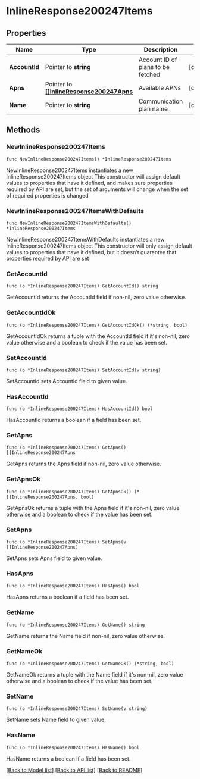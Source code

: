 # InlineResponse200247Items

## Properties

Name | Type | Description | Notes
------------ | ------------- | ------------- | -------------
**AccountId** | Pointer to **string** | Account ID of plans to be fetched | [optional] 
**Apns** | Pointer to [**[]InlineResponse200247Apns**](InlineResponse200247Apns.md) | Available APNs | [optional] 
**Name** | Pointer to **string** | Communication plan name | [optional] 

## Methods

### NewInlineResponse200247Items

`func NewInlineResponse200247Items() *InlineResponse200247Items`

NewInlineResponse200247Items instantiates a new InlineResponse200247Items object
This constructor will assign default values to properties that have it defined,
and makes sure properties required by API are set, but the set of arguments
will change when the set of required properties is changed

### NewInlineResponse200247ItemsWithDefaults

`func NewInlineResponse200247ItemsWithDefaults() *InlineResponse200247Items`

NewInlineResponse200247ItemsWithDefaults instantiates a new InlineResponse200247Items object
This constructor will only assign default values to properties that have it defined,
but it doesn't guarantee that properties required by API are set

### GetAccountId

`func (o *InlineResponse200247Items) GetAccountId() string`

GetAccountId returns the AccountId field if non-nil, zero value otherwise.

### GetAccountIdOk

`func (o *InlineResponse200247Items) GetAccountIdOk() (*string, bool)`

GetAccountIdOk returns a tuple with the AccountId field if it's non-nil, zero value otherwise
and a boolean to check if the value has been set.

### SetAccountId

`func (o *InlineResponse200247Items) SetAccountId(v string)`

SetAccountId sets AccountId field to given value.

### HasAccountId

`func (o *InlineResponse200247Items) HasAccountId() bool`

HasAccountId returns a boolean if a field has been set.

### GetApns

`func (o *InlineResponse200247Items) GetApns() []InlineResponse200247Apns`

GetApns returns the Apns field if non-nil, zero value otherwise.

### GetApnsOk

`func (o *InlineResponse200247Items) GetApnsOk() (*[]InlineResponse200247Apns, bool)`

GetApnsOk returns a tuple with the Apns field if it's non-nil, zero value otherwise
and a boolean to check if the value has been set.

### SetApns

`func (o *InlineResponse200247Items) SetApns(v []InlineResponse200247Apns)`

SetApns sets Apns field to given value.

### HasApns

`func (o *InlineResponse200247Items) HasApns() bool`

HasApns returns a boolean if a field has been set.

### GetName

`func (o *InlineResponse200247Items) GetName() string`

GetName returns the Name field if non-nil, zero value otherwise.

### GetNameOk

`func (o *InlineResponse200247Items) GetNameOk() (*string, bool)`

GetNameOk returns a tuple with the Name field if it's non-nil, zero value otherwise
and a boolean to check if the value has been set.

### SetName

`func (o *InlineResponse200247Items) SetName(v string)`

SetName sets Name field to given value.

### HasName

`func (o *InlineResponse200247Items) HasName() bool`

HasName returns a boolean if a field has been set.


[[Back to Model list]](../README.md#documentation-for-models) [[Back to API list]](../README.md#documentation-for-api-endpoints) [[Back to README]](../README.md)


